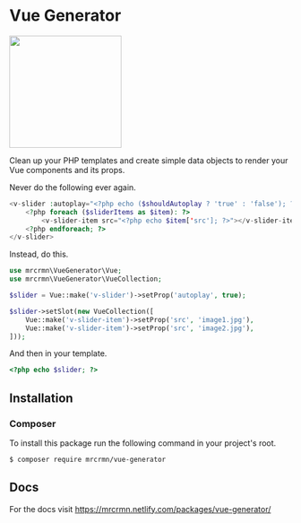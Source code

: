 # Vue Generator

<img src="https://mrcrmn.netlify.com/vue-generator_logo.png" width="200">

Clean up your PHP templates and create simple data objects to render your Vue components and its props.

Never do the following ever again.
```php
<v-slider :autoplay="<?php echo ($shouldAutoplay ? 'true' : 'false'); ?>">
    <?php foreach ($sliderItems as $item): ?>
        <v-slider-item src="<?php echo $item['src']; ?>"></v-slider-item>
    <?php endforeach; ?>
</v-slider>
```
Instead, do this.
```php
use mrcrmn\VueGenerator\Vue;
use mrcrmn\VueGenerator\VueCollection;

$slider = Vue::make('v-slider')->setProp('autoplay', true);

$slider->setSlot(new VueCollection([
    Vue::make('v-slider-item')->setProp('src', 'image1.jpg'),
    Vue::make('v-slider-item')->setProp('src', 'image2.jpg'),
]));
```
And then in your template.
```php
<?php echo $slider; ?>
```

## Installation

### Composer
To install this package run the following command in your project's root.
```bash
$ composer require mrcrmn/vue-generator
```

## Docs
For the docs visit https://mrcrmn.netlify.com/packages/vue-generator/
